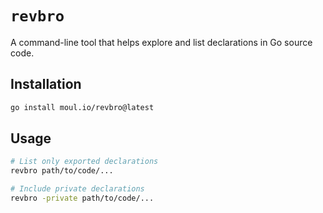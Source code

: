 # `revbro`

A command-line tool that helps explore and list declarations in Go source code.

## Installation

```bash
go install moul.io/revbro@latest
```

## Usage

```bash
# List only exported declarations
revbro path/to/code/...

# Include private declarations
revbro -private path/to/code/...
```
